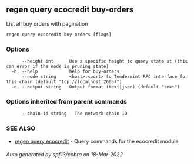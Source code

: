 ## regen query ecocredit buy-orders

List all buy orders with pagination

```
regen query ecocredit buy-orders [flags]
```

### Options

```
      --height int      Use a specific height to query state at (this can error if the node is pruning state)
  -h, --help            help for buy-orders
      --node string     <host>:<port> to Tendermint RPC interface for this chain (default "tcp://localhost:26657")
  -o, --output string   Output format (text|json) (default "text")
```

### Options inherited from parent commands

```
      --chain-id string   The network chain ID
```

### SEE ALSO

* [regen query ecocredit](regen_query_ecocredit.md)	 - Query commands for the ecocredit module

###### Auto generated by spf13/cobra on 18-Mar-2022
